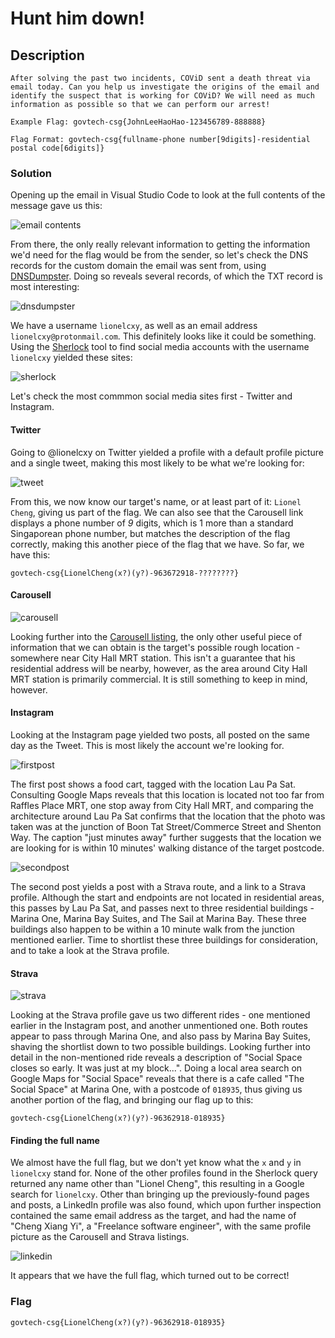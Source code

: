 # Hunt him down!

## Description
```
After solving the past two incidents, COViD sent a death threat via email today. Can you help us investigate the origins of the email and identify the suspect that is working for COViD? We will need as much information as possible so that we can perform our arrest!

Example Flag: govtech-csg{JohnLeeHaoHao-123456789-888888}

Flag Format: govtech-csg{fullname-phone number[9digits]-residential postal code[6digits]}
```

### Solution

Opening up the email in Visual Studio Code to look at the full contents of the message gave us this:

![email contents](https://raw.githubusercontent.com/natashatyt888/Writeups-for-CTF/main/2020-Govtech-Stack-The-Flags/OSINT/Hunt-him-down/email-content.png)

From there, the only really relevant information to getting the information we'd need for the flag would be from the sender, so let's check the DNS records for the custom domain the email was sent from, using [DNSDumpster](https://dnsdumpster.com). Doing so reveals several records, of which the TXT record is most interesting:

![dnsdumpster](https://raw.githubusercontent.com/natashatyt888/Writeups-for-CTF/main/2020-Govtech-Stack-The-Flags/OSINT/Hunt-him-down/dnsdumpster.png)

We have a username `lionelcxy`, as well as an email address `lionelcxy@protonmail.com`. This definitely looks like it could be something. Using the [Sherlock](https://github.com/sherlock-project/sherlock) tool to find social media accounts with the username `lionelcxy` yielded these sites:

![sherlock](https://raw.githubusercontent.com/natashatyt888/Writeups-for-CTF/main/2020-Govtech-Stack-The-Flags/OSINT/Hunt-him-down/sherlock.png)

Let's check the most commmon social media sites first - Twitter and Instagram.

#### Twitter

Going to @lionelcxy on Twitter yielded a profile with a default profile picture and a single tweet, making this most likely to be what we're looking for:

![tweet](https://raw.githubusercontent.com/natashatyt888/Writeups-for-CTF/main/2020-Govtech-Stack-The-Flags/OSINT/Hunt-him-down/twitter-carousell.png)

From this, we now know our target's name, or at least part of it: `Lionel Cheng`, giving us part of the flag. We can also see that the Carousell link displays a phone number of *9* digits, which is 1 more than a standard Singaporean phone number, but matches the description of the flag correctly, making this another piece of the flag that we have. So far, we have this:

`govtech-csg{LionelCheng(x?)(y?)-963672918-????????}`

#### Carousell

![carousell](https://github.com/natashatyt888/Writeups-for-CTF/blob/main/2020-Govtech-Stack-The-Flags/OSINT/Hunt-him-down/carousell-location.png)

Looking further into the [Carousell listing](https://www.carousell.sg/p/playstation-1-1045623891/), the only other useful piece of information that we can obtain is the target's possible rough location - somewhere near City Hall MRT station. This isn't a guarantee that his residential address will be nearby, however, as the area around City Hall MRT station is primarily commercial. It is still something to keep in mind, however.

#### Instagram

Looking at the Instagram page yielded two posts, all posted on the same day as the Tweet. This is most likely the account we're looking for.

![firstpost](https://raw.githubusercontent.com/natashatyt888/Writeups-for-CTF/main/2020-Govtech-Stack-The-Flags/OSINT/Hunt-him-down/instagram-1.JPG)

The first post shows a food cart, tagged with the location Lau Pa Sat. Consulting Google Maps reveals that this location is located not too far from Raffles Place MRT, one stop away from City Hall MRT, and comparing the architecture around Lau Pa Sat confirms that the location that the photo was taken was at the junction of Boon Tat Street/Commerce Street and Shenton Way. The caption "just minutes away" further suggests that the location we are looking for is within 10 minutes' walking distance of the target postcode.

![secondpost](https://raw.githubusercontent.com/natashatyt888/Writeups-for-CTF/main/2020-Govtech-Stack-The-Flags/OSINT/Hunt-him-down/instagram-2.JPG)

The second post yields a post with a Strava route, and a link to a Strava profile. Although the start and endpoints are not located in residential areas, this passes by Lau Pa Sat, and passes next to three residential buildings - Marina One, Marina Bay Suites, and The Sail at Marina Bay. These three buildings also happen to be within a 10 minute walk from the junction mentioned earlier. Time to shortlist these three buildings for consideration, and to take a look at the Strava profile.

#### Strava

![strava](https://raw.githubusercontent.com/natashatyt888/Writeups-for-CTF/main/2020-Govtech-Stack-The-Flags/OSINT/Hunt-him-down/strava.png)

Looking at the Strava profile gave us two different rides - one mentioned earlier in the Instagram post, and another unmentioned one. Both routes appear to pass through Marina One, and also pass by Marina Bay Suites, shaving the shortlist down to two possible buildings. Looking further into detail in the non-mentioned ride reveals a description of "Social Space closes so early. It was just at my block...". Doing a local area search on Google Maps for "Social Space" reveals that there is a cafe called "The Social Space" at Marina One, with a postcode of `018935`, thus giving us another portion of the flag, and bringing our flag up to this:

`govtech-csg{LionelCheng(x?)(y?)-96362918-018935}`

#### Finding the full name

We almost have the full flag, but we don't yet know what the `x` and `y` in `lionelcxy` stand for. None of the other profiles found in the Sherlock query returned any name other than "Lionel Cheng", this resulting in a Google search for `lionelcxy`. Other than bringing up the previously-found pages and posts, a LinkedIn profile was also found, which upon further inspection contained the same email address as the target, and had the name of "Cheng Xiang Yi", a "Freelance software engineer", with the same profile picture as the Carousell and Strava listings.

![linkedin](https://raw.githubusercontent.com/natashatyt888/Writeups-for-CTF/main/2020-Govtech-Stack-The-Flags/OSINT/Hunt-him-down/linkedin.png)

It appears that we have the full flag, which turned out to be correct!

### Flag

`govtech-csg{LionelCheng(x?)(y?)-96362918-018935}`
